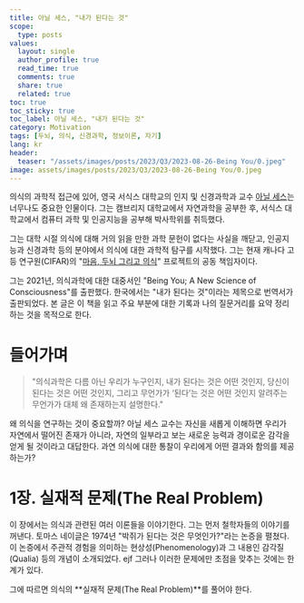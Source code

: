 ```yaml
---
title: 아닐 세스, "내가 된다는 것"
scope:
  type: posts
values:
  layout: single
  author_profile: true
  read_time: true
  comments: true
  share: true
  related: true
toc: true
toc_sticky: true
toc_label: 아닐 세스, "내가 된다는 것"
category: Motivation
tags: [두뇌, 의식, 신경과학, 정보이론, 자기]
lang: kr
header:
  teaser: "/assets/images/posts/2023/Q3/2023-08-26-Being You/0.jpeg"
image: assets/images/posts/2023/Q3/2023-08-26-Being You/0.jpeg
---
```


<style>
  .centered-container {
      text-align: center;
  }
  figure {
      display: inline-block;
      margin: auto;
      padding: 10px;
      text-align: center;
      background-color: #fff;
  }
  figcaption {
      font-family: "Wanted Sans Variable", "Wanted Sans";
      font-size: 12px;
      color: #555;
      margin-top: 5px;
  }

  /* 새로 추가된 스타일 */
  .two-fig-container {
      display: flex;
      justify-content: center;
      align-items: flex-start;
      gap: 20px; /* 이미지 간의 간격 */
      flex-wrap: wrap; /* 화면이 좁아질 때 이미지를 세로로 배치 */
  }
  .two-fig-container figure {
      width: calc(50% - 20px); /* 두 개의 figure가 나란히 배치되도록 설정 */
      box-sizing: border-box; /* 패딩과 보더를 포함하여 너비 계산 */
  }

  /* 작은 화면에서 각 figure를 세로로 배치 */
  @media (max-width: 768px) {
      .two-fig-container figure {
          width: 100%; /* 작은 화면에서는 figure가 전체 너비를 차지 */
      }
  }
</style>

의식의 과학적 접근에 있어, 영국 서식스 대학교의 인지 및 신경과학과 교수 [아닐 세스](https://www.anilseth.com/)는 너무나도 중요한 인물이다. 그는 캠브리지 대학교에서 자연과학을 공부한 후, 서식스 대학교에서 컴퓨터 과학 및 인공지능을 공부해 박사학위를 취득했다.

그는 대학 시절 의식에 대해 거의 읽을 만한 과학 문헌이 없다는 사실을 깨닫고, 인공지능과 신경과학 등의 분야에서 의식에 대한 과학적 탐구를 시작했다. 그는 현재 캐나다 고등 연구원(CIFAR)의 "[마음, 두뇌 그리고 의식](https://cifar.ca/research-programs/brain-mind-consciousness/)" 프로젝트의 공동 책임자이다.

그는 2021년, 의식과학에 대한 대중서인 "Being You; A New Science of Consciousness"를 출판했다. 한국에서는 "내가 된다는 것"이라는 제목으로 번역서가 출판되었다. 본 글은 이 책을 읽고 주요 부분에 대한 기록과 나의 질문거리를 요약 정리하는 것을 목적으로 한다.

# 들어가며

> "의식과학은 다름 아닌 우리가 누구인지, 내가 된다는 것은 어떤 것인지, 당신이 된다는 것은 어떤 것인지, 그리고 무언가가 ‘된다’는 것은 어떤 것인지 알려주는 무언가가 대체 왜 존재하는지 설명한다."

왜 의식을 연구하는 것이 중요할까? 아닐 세스 교수는 자신을 새롭게 이해하면 우리가 자연에서 떨어진 존재가 아니라, 자연의 일부라고 보는 새로운 능력과 경이로운 감각을 얻게 될 것이라고 대답한다. 과연 의식에 대한 통찰이 우리에게 어떤 결과와 함의를 제공하는가?

# 1장. 실재적 문제(The Real Problem)
이 장에서는 의식과 관련된 여러 이론들을 이야기한다. 그는 먼저 철학자들의 이야기를 꺼낸다. 토마스 네이글은 1974년 "박쥐가 된다는 것은 무엇인가?"라는 논증을 펼쳤다. 이 논증에서 주관적 경험을 의미하는 현상성(Phenomenology)과 그 내용인 감각질(Qualia) 등의 개념이 소개되었다. 
ejf
그러나 이러한 문제에만 초점을 맞추는 것에는 한계가 있다.

그에 따르면 의식의 **실재적 문제(The Real Problem)**를 풀어야 한다.

